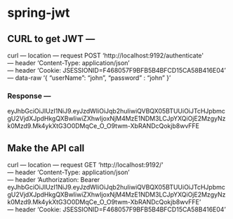 # spring-jwt 

## CURL to get JWT —
curl — location — request POST ‘http://localhost:9192/authenticate' \
— header ‘Content-Type: application/json’ \
— header ‘Cookie: JSESSIONID=F468057F9BFB5B4BFCD15CA58B416E04’ \
— data-raw ‘{
“userName”: “john”,
“password” : “john”
}’

### Response —
eyJhbGciOiJIUzI1NiJ9.eyJzdWIiOiJqb2huIiwiQVBQX05BTUUiOiJTcHJpbmcgU2VjdXJpdHkgQXBwIiwiZXhwIjoxNjM4MzE1NDM3LCJpYXQiOjE2MzgyNzk0Mzd9.Mk4ykXtG3O0DMqCe_O_O9twm-XbRANDcQokjb8wvFFE

## Make the API call
curl — location — request GET ‘http://localhost:9192/' \
— header ‘Content-Type: application/json’ \
— header ‘Authorization: Bearer eyJhbGciOiJIUzI1NiJ9.eyJzdWIiOiJqb2huIiwiQVBQX05BTUUiOiJTcHJpbmcgU2VjdXJpdHkgQXBwIiwiZXhwIjoxNjM4MzE1NDM3LCJpYXQiOjE2MzgyNzk0Mzd9.Mk4ykXtG3O0DMqCe_O_O9twm-XbRANDcQokjb8wvFFE’ \
— header ‘Cookie: JSESSIONID=F468057F9BFB5B4BFCD15CA58B416E04’








